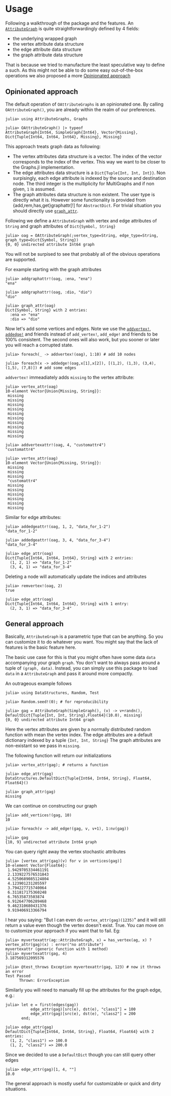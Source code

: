 # Usage

Following a walkthrough of the package and the features.
An [`AttributeGraph`](@ref) is quite straightforwardingly defined by 4 fields:
- the underlying wrapped graph
- the vertex attribute data structure
- the edge attribute data structure
- the graph attribute data structure

That is because we tried to manufacture the least speculative way to define a such.
As this might not be able to do some easy out-of-the-box operations we also proposed a more [Opinionated approach](@ref)

## Opinionated approach

The default operation of `OAttributeGraphs` is an opinionated one.
By calling `OAttributeGraph()`, you are already within the realm of our preferences.

```jldoctest walkthrough
julia> using AttributeGraphs, Graphs

julia> OAttributeGraph() |> typeof
AttributeGraph{Int64, SimpleGraph{Int64}, Vector{Missing}, Dict{Tuple{Int64, Int64, Int64}, Missing}, Missing}
```

This approach treats graph data as following:
- The vertex attributes data structure is a vector. 
The index of the vector corresponds to the index of the vertex.
This way we want to be closer to the Graphs.jl implementation.
- The edge attributes data structure is a `Dict{Tuple{Int, Int, Int}}`.
Non surpisingly, each edge attribute is indexed by the source and destination node.
The third integer is the multiplicity for MultiGraphs and if non given, `1` is assumed.
- The graph attributes data structure is non existent. The user type is directly what it is.
However some functionality is provided from {add,rem,has,get}graphattr[!] for `AbstractDict`.
For trivial situation you should directly use [`graph_attr`](@ref).

Following we define a `AttributeGraph` with vertex and edge attributes of `String` and graph attributes of `Dict{Symbol, String}`
```jldoctest walkthrough
julia> oag = OAttributeGraph(;vertex_type=String, edge_type=String, graph_type=Dict{Symbol, String})
{0, 0} undirected attribute Int64 graph

```

You will not be surpised to see that probably all of the obvious operations are supported.

For example starting with the graph attributes
```jldoctest walkthrough
julia> addgraphattr!(oag, :ena, "ena")
"ena"

julia> addgraphattr!(oag, :dio, "dio")
"dio"

julia> graph_attr(oag)
Dict{Symbol, String} with 2 entries:
  :ena => "ena"
  :dio => "dio"
```

Now let's add some vertices and edges.
Note we use the [`addvertex!`](@ref), [`addedge!`](@ref) and friends instead of `add_vertex!`, `add_edge!` and friends to be 100% consistent.
The second ones will also work, but you sooner or later you will reach a corrupted state.
```jldoctest walkthrough
julia> foreach(_ -> addvertex!(oag), 1:10) # add 10 nodes

julia> foreach(x -> addedge!(oag,x[1],x[2]), [(1,2), (1,3), (3,4), (1,5), (7,8)]) # add some edges
```

`addvertex!` immeadiately adds `missing` to the vertex attribute:
```jldoctest walkthrough
julia> vertex_attr(oag)
10-element Vector{Union{Missing, String}}:
 missing
 missing
 missing
 missing
 missing
 missing
 missing
 missing
 missing
 missing
```

```jldoctest walkthrough
julia> addvertexattr!(oag, 4, "customattr4")
"customattr4"

julia> vertex_attr(oag)
10-element Vector{Union{Missing, String}}:
 missing
 missing
 missing
 "customattr4"
 missing
 missing
 missing
 missing
 missing
 missing
```

Similar for edge attributes:
```jldoctest walkthrough
julia> addedgeattr!(oag, 1, 2, "data_for_1-2")
"data_for_1-2"

julia> addedgeattr!(oag, 3, 4, "data_for_3-4")
"data_for_3-4"

julia> edge_attr(oag)
Dict{Tuple{Int64, Int64, Int64}, String} with 2 entries:
  (1, 2, 1) => "data_for_1-2"
  (3, 4, 1) => "data_for_3-4"
```

Deleting a node will automatically update the indices and attributes
```jldoctest walkthrough
julia> remvertex!(oag, 2)
true

julia> edge_attr(oag)
Dict{Tuple{Int64, Int64, Int64}, String} with 1 entry:
  (2, 3, 1) => "data_for_3-4"
```

## General approach

Basically, `AttributeGraph` is a parametric type that can be anything.
So you can customize it to do whatever you want.
You might say that the lack of features is the basic feature here.

The basic use case for this is that you might often have some data `data` accompanying your graph `graph`.
You don't want to always pass around a tuple of `(graph, data)`.
Instead, you can simply use this package to load `data` in a `AttributeGraph` and pass it around more compactly.

An outrageous example follows

```jldoctest walkthrough 
julia> using DataStructures, Random, Test

julia> Random.seed!(0); # for reproducibility

julia> gag = AttributeGraph(SimpleGraph(), (v) -> v+randn(), DefaultDict{Tuple{Int, Int, String},Float64}(10.0), missing)
{0, 0} undirected attribute Int64 graph
```

Here the vertex attributes are given by a normally distributed random function with mean the vertex index.
The edge attributes are a default dictionary indexed by a tuple `{Int, Int, String}`
The graph attributes are non-existant so we pass in `missing`.

The following function will return our initializations
```jldoctest walkthrough 
julia> vertex_attr(gag); # returns a function

julia> edge_attr(gag)
DataStructures.DefaultDict{Tuple{Int64, Int64, String}, Float64, Float64}()

julia> graph_attr(gag)
missing
```

We can continue on constructing our graph
```jldoctest walkthrough 
julia> add_vertices!(gag, 10)
10

julia> foreach(v -> add_edge!(gag, v, v+1), 1:nv(gag))

julia> gag 
{10, 9} undirected attribute Int64 graph
```

You can query right away the vertex stochastic attributes
```jldoctest walkthrough 
julia> [vertex_attr(gag)(v) for v in vertices(gag)]
10-element Vector{Float64}:
 1.9429705334461191
 2.1339227576531843
 4.5250689085124804
 4.123901231205597
 3.794227715740064
 6.311817175360248
 6.76535873503874
 6.912647706289468
 9.462310680431376
 9.919406913366794
```

I hear you saying: "But I can even do `vertex_attr(gag)(1235)`" and it will still return a value even though the vertex doesn't exist.
True.
You can move on to customize your approach if you want that to fail.
Eg:
```jldoctest walkthrough 
julia> myvertexattr(ag::AttributeGraph, x) = has_vertex(ag, x) ? vertex_attr(gag)(x) : error("no attribute")
myvertexattr (generic function with 1 method)
julia> myvertexattr(gag, 4)
3.187569312095576

julia> @test_throws Exception myvertexattr(gag, 123) # now it throws an error
Test Passed
      Thrown: ErrorException
```

Similarly you will need to manually fill up the attributes for the graph edge, e.g.:
```jldoctest walkthrough 
julia> let e = first(edges(gag))
           edge_attr(gag)[src(e), dst(e), "class1"] = 100
           edge_attr(gag)[src(e), dst(e), "class2"] = 200
       end;

julia> edge_attr(gag)
DefaultDict{Tuple{Int64, Int64, String}, Float64, Float64} with 2 entries:
  (1, 2, "class1") => 100.0
  (1, 2, "class2") => 200.0
```

Since we decided to use a `DefaultDict` though you can still query other edges

```jldoctest walkthrough 
julia> edge_attr(gag)[1, 4, ""]
10.0
```

The general approach is mostly useful for customizable or quick and dirty situations.
